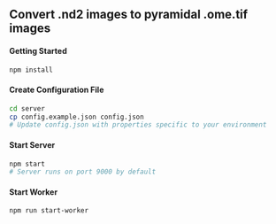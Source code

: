 ## Convert .nd2 images to pyramidal .ome.tif images

#### Getting Started

```bash
npm install
```

#### Create Configuration File
```bash
cd server
cp config.example.json config.json
# Update config.json with properties specific to your environment
```

#### Start Server
```bash
npm start
# Server runs on port 9000 by default
```

#### Start Worker
```bash
npm run start-worker
```
